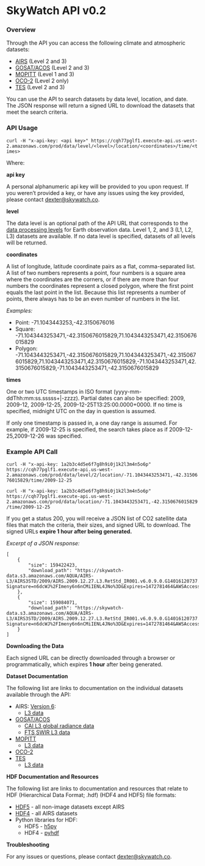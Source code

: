 # SkyWatch API v0.2
### Overview
Through the API you can access the following climate and atmospheric datasets:
* [AIRS](http://www.skywatch.co/airs) (Level 2 and 3)
* [GOSAT/ACOS](http://www.skywatch.co/gosat) (Level 2 and 3)
* [MOPITT](http://www.skywatch.co/mopitt) (Level 1 and 3)
* [OCO-2](http://www.skywatch.co/oco2) (Level 2 only)
* [TES](http://www.skywatch.co/tes) (Level 2 and 3)

You can use the API to search datasets by data level, location, and date. The JSON response will return a signed URL to download the datasets that meet the search criteria.

### API Usage
```curl -H "x-api-key: <api key>" https://cqh77pglf1.execute-api.us-west-2.amazonaws.com/prod/data/level/<level>/location/<coordinates>/time/<times>```

Where:

**api key**

A personal alphanumeric api key will be provided to you upon request. If you weren’t provided a key, or have any issues using the key provided, please contact dexter@skywatch.co.

**level**

The data level is an optional path of the API URL that corresponds to the [data processing levels](http://science.nasa.gov/earth-science/earth-science-data/data-processing-levels-for-eosdis-data-products/) for Earth observation data. Level 1, 2, and 3 (L1, L2, L3) datasets are available. If no data level is specified, datasets of all levels will be returned.

**coordinates**

A list of longitude, latitude coordinate pairs as a flat, comma-separated list. A list of two numbers represents a point, four numbers is a square area where the coordinates are the corners, or if there are more than four numbers the coordinates represent a closed polygon, where the first point equals the last point in the list. Because this list represents a number of points, there always has to be an even number of numbers in the list.

*Examples:* 
* Point: -71.1043443253,-42.3150676016
* Square:  -71.1043443253471,-42.3150676015829,71.1043443253471,42.3150676015829
* Polygon: -71.1043443253471,-42.3150676015829,71.1043443253471,-42.3150676015829,71.1043443253471,42.3150676015829,-71.1043443253471,42.3150676015829,-71.1043443253471,-42.3150676015829

**times** 

One or two UTC timestamps in ISO format (yyyy-mm-ddThh:mm:ss.sssss+|-zzzz). Partial dates can also be specified: 2009, 2009-12, 2009-12-25, 2009-12-25T13:25:00.0000+0000. If no time is specified, midnight UTC on the day in question is assumed. 

If only one timestamp is passed in, a one day range is assumed. For example, if 2009-12-25 is specified, the search takes place as if 2009-12-25,2009-12-26 was specified.

### Example API Call

```curl -H "x-api-key: 1a2b3c4d5e6f7g8h9i0j1k2l3m4n5o6p" https://cqh77pglf1.execute-api.us-west-2.amazonaws.com/prod/data/level/2/location/-71.1043443253471,-42.3150676015829/time/2009-12-25```

```curl -H "x-api-key: 1a2b3c4d5e6f7g8h9i0j1k2l3m4n5o6p" https://cqh77pglf1.execute-api.us-west-2.amazonaws.com/prod/data/location/-71.1043443253471,-42.3150676015829/time/2009-12-25```

If you get a status 200, you will receive a JSON list of CO2 satellite data files that match the criteria, their sizes, and signed URL to download. The signed URLs **expire 1 hour after being generated.**

*Excerpt of a JSON response:*
```
[
    {
        "size": 159422423,
        "download_path": "https://skywatch-data.s3.amazonaws.com/AQUA/AIRS-L3/AIRS3STD/2009/AIRS.2009.12.27.L3.RetStd_IR001.v6.0.9.0.G14016120737.hdf?Signature=n6dcWJ%2FImeny6n6nCMiIENL4JNo%3D&Expires=1472781464&AWSAccessKeyId=AKIAJSPB2ROCVRJJ2BMQ"
    },
    {
        "size": 159084071,
        "download_path": "https://skywatch-data.s3.amazonaws.com/AQUA/AIRS-L3/AIRS3STD/2009/AIRS.2009.12.27.L3.RetStd_IR001.v6.0.9.0.G14016120737.hdf?Signature=n6dcWJ%2FImeny6n6nCMiIENL4JNo%3D&Expires=1472781464&AWSAccessKeyId=AKIAJSPB2ROCVRJJ2BMQ"
    }
]
```
**Downloading the Data**

Each signed URL can be directly downloaded through a browser or programmatically, which expires **1 hour** after being generated.

**Dataset Documentation**

The following list are links to documentation on the individual datasets available through the API:

* AIRS: [Version 6](http://disc.sci.gsfc.nasa.gov/AIRS/documentation/v6_docs):
  * [L3 data](http://disc.sci.gsfc.nasa.gov/AIRS/documentation/v6_docs/v6releasedocs-1/V6_L3_User_Guide.pdf)
* [GOSAT/ACOS](http://disc.sci.gsfc.nasa.gov/acdisc/documentation/ACOS.html)
  * [CAI L3 global radiance data](http://data.gosat.nies.go.jp/GosatUserInterfaceGateway/guig/doc/documents/GOSAT_ProductDescription_33_CAIL3_V2.00_en.pdf)
  * [FTS SWIR L3 data](http://data.gosat.nies.go.jp/GosatUserInterfaceGateway/guig/doc/documents/GOSAT_ProductDescription_31_FTSSWIRL3_V2.02_en.pdf)
* [MOPITT](http://www.acom.ucar.edu/mopitt/file-spec.shtml)
  * [L3 data](http://www2.acom.ucar.edu/sites/default/files/mopitt/v6_users_guide_201309.pdf)
* [OCO-2](http://disc.sci.gsfc.nasa.gov/OCO-2/documentation/oco-2-v6)
* [TES](https://eosweb.larc.nasa.gov/project/tes/tes_table)
  * [L3 data](http://tes.jpl.nasa.gov/uploadedfiles/TES_DPS_V11.8.pdf)

**HDF Documentation and Resources**

The following list are links to documentation and resources that relate to HDF (Hierarchical Data Format; .hdf) (HDF4 and HDF5) file formats:

* [HDF5](https://www.hdfgroup.org/HDF5/) - all non-image datasets except AIRS
* [HDF4](https://www.hdfgroup.org/products/hdf4/) - all AIRS datasets
* Python libraries for HDF:
  * HDF5 - [h5py](http://www.h5py.org/)
  * HDF4 - [pyhdf](http://pysclint.sourceforge.net/pyhdf/)

**Troubleshooting**

For any issues or questions, please contact dexter@skywatch.co.
